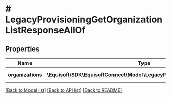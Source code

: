 # # LegacyProvisioningGetOrganizationListResponseAllOf

## Properties

Name | Type | Description | Notes
------------ | ------------- | ------------- | -------------
**organizations** | [**\Equisoft\SDK\EquisoftConnect\Model\LegacyProvisioningOrganizationItem[]**](LegacyProvisioningOrganizationItem.md) | List of organization. | [optional]

[[Back to Model list]](../../README.md#models) [[Back to API list]](../../README.md#endpoints) [[Back to README]](../../README.md)
